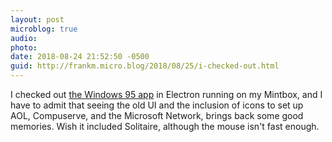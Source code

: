```yaml
---
layout: post
microblog: true
audio: 
photo: 
date: 2018-08-24 21:52:50 -0500
guid: http://frankm.micro.blog/2018/08/25/i-checked-out.html
---
```

I checked out [the Windows 95 app](https://github.com/felixrieseberg/windows95) in Electron running on my Mintbox, and I have to admit that seeing the old UI and the inclusion of icons to set up AOL, Compuserve, and the Microsoft Network, brings back some good memories. Wish it included Solitaire, although the mouse isn't fast enough. 
